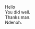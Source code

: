 <!DOCTYPE html>
<html>
    <head>
        <title>Line Break</title>
    </head>
    <body>
        <p>Hello <br />
        You did well.<br />
        Thanks man.<br />
        Ndenoh.<br />
        </p>
    </body>
</html>
